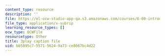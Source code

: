 ```yaml
---
content_type: resource
description: ''
file: https://ol-ocw-studio-app-qa.s3.amazonaws.com/courses/6-00-introduction-to-computer-science-and-programming-fall-2008/bb5895c7557156249a73ce8067bc4d22_k6U-i4gXkLM.vtt
file_type: application/x-subrip
learning_resource_types: []
ocw_type: OCWFile
resourcetype: Other
title: 3play caption file
uid: bb5895c7-5571-5624-9a73-ce8067bc4d22
---
```

